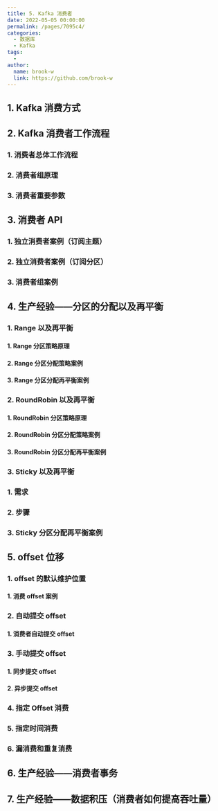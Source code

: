 ```yaml
---
title: 5. Kafka 消费者
date: 2022-05-05 00:00:00
permalink: /pages/7095c4/
categories:
  - 数据库
  - Kafka
tags:
  - 
author: 
  name: brook-w
  link: https://github.com/brook-w
---
```



## 1. Kafka 消费方式

## 2. Kafka 消费者工作流程

### 1.  消费者总体工作流程

### 2. 消费者组原理

### 3. 消费者重要参数



## 3. 消费者 API

### 1. 独立消费者案例（订阅主题）

### 2. 独立消费者案例（订阅分区）

### 3. 消费者组案例

## 4. 生产经验——分区的分配以及再平衡

### 1. Range 以及再平衡

#### 1. Range 分区策略原理

#### 2. Range 分区分配策略案例

#### 3. Range 分区分配再平衡案例

### 2. RoundRobin 以及再平衡

#### 1. RoundRobin 分区策略原理

#### 2. RoundRobin 分区分配策略案例

#### 3. RoundRobin 分区分配再平衡案例

### 3. Sticky 以及再平衡

### 1. 需求

### 2. 步骤


### 3. Sticky 分区分配再平衡案例



## 5. offset 位移

### 1. offset 的默认维护位置

#### 1. 消费 offset 案例


### 2. 自动提交 offset

#### 1. 消费者自动提交 offset


### 3. 手动提交 offset

#### 1. 同步提交 offset

#### 2. 异步提交 offset

### 4. 指定 Offset 消费

### 5. 指定时间消费


### 6. 漏消费和重复消费

## 6. 生产经验——消费者事务

## 7. 生产经验——数据积压（消费者如何提高吞吐量）

